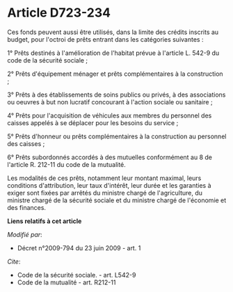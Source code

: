 # Article D723-234

Ces fonds peuvent aussi être utilisés, dans la limite des crédits inscrits au budget, pour l'octroi de prêts entrant dans les
catégories suivantes : 

1° Prêts destinés à l'amélioration de l'habitat prévue à l'article L. 542-9 du code de la sécurité sociale ; 

2° Prêts d'équipement ménager et prêts complémentaires à la construction ; 

3° Prêts à des établissements de soins publics ou privés, à des associations ou oeuvres à but non lucratif concourant à
l'action sociale ou sanitaire ; 

4° Prêts pour l'acquisition de véhicules aux membres du personnel des caisses appelés à se déplacer pour les besoins du
service ; 

5° Prêts d'honneur ou prêts complémentaires à la construction au personnel des caisses ; 

6° Prêts subordonnés accordés à des mutuelles conformément au 8 de l'article R. 212-11 du code de la mutualité. 

Les modalités de ces prêts, notamment leur montant maximal, leurs conditions d'attribution, leur taux d'intérêt, leur durée
et les garanties à exiger sont fixées par arrêtés du ministre chargé de l'agriculture, du ministre chargé de la sécurité
sociale et du ministre chargé de l'économie et des finances.

**Liens relatifs à cet article**

_Modifié par_:

  - Décret n°2009-794 du 23 juin 2009 - art. 1

_Cite_:

  - Code de la sécurité sociale. - art. L542-9
  - Code de la mutualité - art. R212-11
